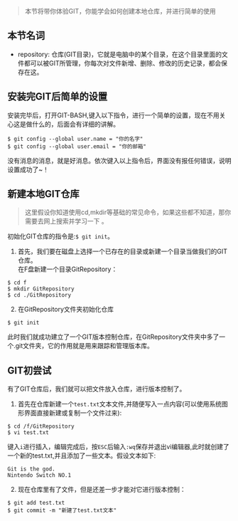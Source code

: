 > 本节将带你体验GIT，你能学会如何创建本地仓库，并进行简单的使用  

## 本节名词
- repository: 仓库(GIT目录)，它就是电脑中的某个目录，在这个目录里面的文件都可以被GIT所管理，你每次对文件新增、删除、修改的历史记录，都会保存在这。

## 安装完GIT后简单的设置
安装完毕后，打开GIT-BASH,键入以下指令，进行一个简单的设置，现在不用关心这是做什么的，后面会有详细的讲解。
```shell
$ git config --global user.name = "你的名字"
$ git config --global user.email = "你的邮箱"
```
没有消息的消息，就是好消息。依次键入以上指令后，界面没有报任何错误，说明设置成功了~！

## 新建本地GIT仓库
> 这里假设你知道使用cd,mkdir等基础的常见命令，如果这些都不知道，那你需要去网上搜索并学习一下 。

初始化GIT仓库的指令是:`$ git init`。  

1. 首先，我们要在磁盘上选择一个已存在的目录或新建一个目录当做我们的GIT仓库。   
在F盘新建一个目录GitRepository：
  ```shell
  $ cd f  
  $ mkdir GitRepository  
  $ cd ./GitRepository
  ```
2. 在GitRepository文件夹初始化仓库
  ```shell
  $ git init
  ```  

此时我们就成功建立了一个GIT版本控制仓库，在GitRepository文件夹中多了一个.git文件夹，它的作用就是用来跟踪和管理版本库。  

## GIT初尝试
有了GIT仓库后，我们就可以把文件放入仓库，进行版本控制了。  

1. 首先在仓库新建一个`test.txt`文本文件,并随便写入一点内容(可以使用系统图形界面直接新建或复制一个文件过来):  
```shell
$ cd /f/GitRepository
$ vi test.txt
```  
键入`i`进行插入，编辑完成后，按`ESC`后输入`:wq`保存并退出vi编辑器,此时就创建了一个新的test.txt,并且添加了一些文本。假设文本如下:
```
Git is the god.
Nintendo Switch NO.1
```

2. 现在仓库里有了文件，但是还差一步才能对它进行版本控制：  
```shell
$ git add test.txt
$ git commit -m "新建了test.txt文本"
```  
